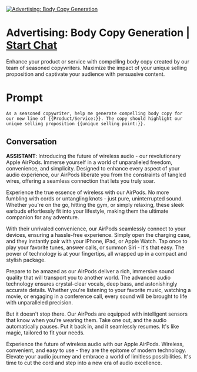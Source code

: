 
[![ Advertising: Body Copy Generation](https://flow-prompt-covers.s3.us-west-1.amazonaws.com/icon/realistic/real_4.png)](https://gptcall.net/chat.html?data=%7B%22contact%22%3A%7B%22id%22%3A%22XoNsCxlTYk8eHUOhqa80o%22%2C%22flow%22%3Atrue%7D%7D)
#  Advertising: Body Copy Generation | [Start Chat](https://gptcall.net/chat.html?data=%7B%22contact%22%3A%7B%22id%22%3A%22XoNsCxlTYk8eHUOhqa80o%22%2C%22flow%22%3Atrue%7D%7D)
Enhance your product or service with compelling body copy created by our team of seasoned copywriters. Maximize the impact of your unique selling proposition and captivate your audience with persuasive content. 

# Prompt

```
As a seasoned copywriter, help me generate compelling body copy for our new line of {{Product/Service:}}. The copy should highlight our unique selling proposition {{unique selling point:}}.
```

## Conversation

**ASSISTANT**: Introducing the future of wireless audio - our revolutionary Apple AirPods. Immerse yourself in a world of unparalleled freedom, convenience, and simplicity. Designed to enhance every aspect of your audio experience, our AirPods liberate you from the constraints of tangled wires, offering a seamless connection that lets you truly soar.



Experience the true essence of wireless with our AirPods. No more fumbling with cords or untangling knots - just pure, uninterrupted sound. Whether you're on the go, hitting the gym, or simply relaxing, these sleek earbuds effortlessly fit into your lifestyle, making them the ultimate companion for any adventure.



With their unrivaled convenience, our AirPods seamlessly connect to your devices, ensuring a hassle-free experience. Simply open the charging case, and they instantly pair with your iPhone, iPad, or Apple Watch. Tap once to play your favorite tunes, answer calls, or summon Siri - it's that easy. The power of technology is at your fingertips, all wrapped up in a compact and stylish package.



Prepare to be amazed as our AirPods deliver a rich, immersive sound quality that will transport you to another world. The advanced audio technology ensures crystal-clear vocals, deep bass, and astonishingly accurate details. Whether you're listening to your favorite music, watching a movie, or engaging in a conference call, every sound will be brought to life with unparalleled precision.



But it doesn't stop there. Our AirPods are equipped with intelligent sensors that know when you're wearing them. Take one out, and the audio automatically pauses. Put it back in, and it seamlessly resumes. It's like magic, tailored to fit your needs.



Experience the future of wireless audio with our Apple AirPods. Wireless, convenient, and easy to use - they are the epitome of modern technology. Elevate your audio journey and embrace a world of limitless possibilities. It's time to cut the cord and step into a new era of audio excellence.



